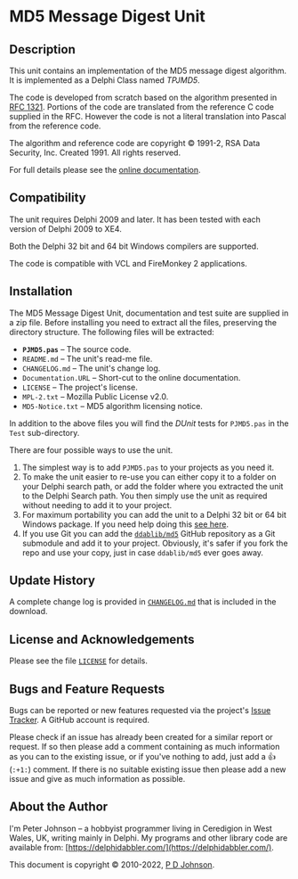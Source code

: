 # MD5 Message Digest Unit

## Description

This unit contains an implementation of the MD5 message digest algorithm. It is implemented as a Delphi Class named _TPJMD5_.

The code is developed from scratch based on the algorithm presented in [RFC 1321](https://www.rfc-editor.org/rfc/rfc1321.html). Portions of the code are translated from the reference C code supplied in the RFC. However the code is not a literal translation into Pascal from the reference code.

The algorithm and reference code are copyright © 1991-2, RSA Data Security, Inc. Created 1991. All rights reserved.

For full details please see the [online documentation](https://delphidabbler.com/url/md5-docs).

## Compatibility

The unit requires Delphi 2009 and later. It has been tested with each version of Delphi 2009 to XE4.

Both the Delphi 32 bit and 64 bit Windows compilers are supported.

The code is compatible with VCL and FireMonkey 2 applications.

## Installation

The MD5 Message Digest Unit, documentation and test suite are supplied in a zip file. Before installing you need to extract all the files, preserving the directory structure. The following files will be extracted:

* **`PJMD5.pas`** – The source code.
* `README.md` – The unit's read-me file.
* `CHANGELOG.md` – The unit's change log.
* `Documentation.URL` – Short-cut to the online documentation.
* `LICENSE` – The project's license.
* `MPL-2.txt` – Mozilla Public License v2.0.
* `MD5-Notice.txt` – MD5 algorithm licensing notice.

In addition to the above files you will find the _DUnit_ tests for `PJMD5.pas` in the `Test` sub-directory.

There are four possible ways to use the unit.

1. The simplest way is to add `PJMD5.pas` to your projects as you need it.
2. To make the unit easier to re-use you can either copy it to a folder on your Delphi search path, or add the folder where you extracted the unit to the Delphi Search path. You then simply use the unit as required without needing to add it to your project.
3. For maximum portability you can add the unit to a Delphi 32 bit or 64 bit Windows package. If you need help doing this [see here](https://delphidabbler.com/url/install-comp).
4. If you use Git you can add the [`ddablib/md5`](https://github.com/ddablib/md5) GitHub repository as a Git submodule and add it to your project. Obviously, it's safer if you fork the repo and use your copy, just in case `ddablib/md5` ever goes away.

## Update History

A complete change log is provided in [`CHANGELOG.md`](https://github.com/ddablib/md5/blob/main/CHANGELOG.md) that is included in the download.

## License and Acknowledgements

Please see the file [`LICENSE`](https://raw.githubusercontent.com/ddablib/md5/main/LICENSE) for details.

## Bugs and Feature Requests

Bugs can be reported or new features requested via the project's [Issue Tracker](https://github.com/ddablib/md5/issues). A GitHub account is required.

Please check if an issue has already been created for a similar report or request. If so then please add a comment containing as much information as you can to the existing issue, or if you've nothing to add, just add a :+1: (`:+1:`) comment. If there is no suitable existing issue then please add a new issue and give as much information as possible.

## About the Author

I'm Peter Johnson – a hobbyist programmer living in Ceredigion in West Wales, UK, writing mainly in Delphi. My programs and other library code are available from: [https://delphidabbler.com/](https://delphidabbler.com/).

This document is copyright © 2010-2022, [P D Johnson](https://gravatar.com/delphidabbler).
